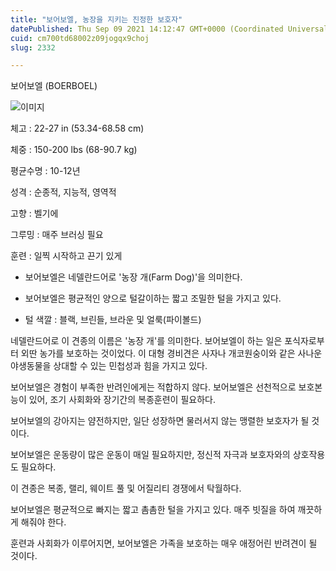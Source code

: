 ```yaml
---
title: "보어보엘, 농장을 지키는 진정한 보호자"
datePublished: Thu Sep 09 2021 14:12:47 GMT+0000 (Coordinated Universal Time)
cuid: cm700td68002z09jogqx9choj
slug: 2332

---
```



보어보엘 (BOERBOEL)

![이미지](https://cdn.hashnode.com/res/hashnode/image/upload/v1739250454694/ba9fd807-21ce-4921-b1d0-54aeb21eb802.jpeg)

체고 : 22-27 in (53.34-68.58 cm)

체중 : 150-200 lbs (68-90.7 kg)

평균수명 : 10-12년

성격 : 순종적, 지능적, 영역적

고향 : 벨기에

그루밍 : 매주 브러싱 필요

훈련 : 일찍 시작하고 끈기 있게

* 보어보엘은 네델란드어로 '농장 개(Farm Dog)'을 의미한다.

* 보어보엘은 평균적인 양으로 털갈이하는 짧고 조밀한 털을 가지고 있다.

* 털 색깔 : 블랙, 브린들, 브라운 및 얼룩(파이볼드)

네델란드어로 이 견종의 이름은 '농장 개'를 의미한다. 보어보엘이 하는 일은 포식자로부터 외딴 농가를 보호하는 것이었다. 이 대형 경비견은 사자나 개코원숭이와 같은 사나운 야생동물을 상대할 수 있는 민첩성과 힘을 가지고 있다.

보어보엘은 경험이 부족한 반려인에게는 적합하지 않다. 보어보엘은 선천적으로 보호본능이 있어, 조기 사회화와 장기간의 복종훈련이 필요하다.

보어보엘의 강아지는 얌전하지만, 일단 성장하면 물러서지 않는 맹렬한 보호자가 될 것이다.

보어보엘은 운동량이 많은 운동이 매일 필요하지만, 정신적 자극과 보호자와의 상호작용도 필요하다.

이 견종은 복종, 랠리, 웨이트 풀 및 어질리티 경쟁에서 탁월하다.

보어보엘은 평균적으로 빠지는 짧고 촘촘한 털을 가지고 있다. 매주 빗질을 하여 깨끗하게 해줘야 한다.

훈련과 사회화가 이루어지면, 보어보엘은 가족을 보호하는 매우 애정어린 반려견이 될 것이다.